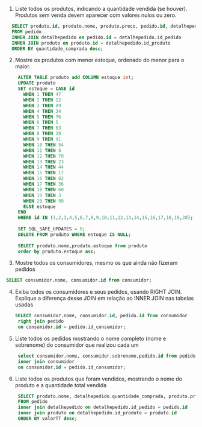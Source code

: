 1. Liste todos os produtos, indicando a quantidade vendida (se houver). Produtos sem venda devem aparecer com valores nulos ou zero.
  ```sql
    SELECT produto.id, produto.nome, produto.preco, pedido.id, detalhepedido.quantidade_comprada, detalhepedido.quantidade_comprada * produto.preco AS valorTT 
    FROM pedido
    INNER JOIN detalhepedido on pedido.id = detalhepedido.id_pedido
    INNER JOIN produto on produto.id = detalhepedido.id_produto
    ORDER BY quantidade_comprada desc;
  ```
2. Mostre os produtos com menor estoque, ordenado do menor para o maior.
   ```sql
    ALTER TABLE produto add COLUMN estoque int;
    UPDATE produto
    SET estoque = CASE id
      WHEN 1 THEN 47
      WHEN 2 THEN 12
      WHEN 3 THEN 89
      WHEN 4 THEN 34
      WHEN 5 THEN 76
      WHEN 6 THEN 5
      WHEN 7 THEN 63
      WHEN 8 THEN 28
      WHEN 9 THEN 91
      WHEN 10 THEN 54
      WHEN 11 THEN 8
      WHEN 12 THEN 70
      WHEN 13 THEN 23
      WHEN 14 THEN 44
      WHEN 15 THEN 17
      WHEN 16 THEN 82
      WHEN 17 THEN 36
      WHEN 18 THEN 60
      WHEN 19 THEN 3
      WHEN 20 THEN 99
      ELSE estoque
    END
    WHERE id IN (1,2,3,4,5,6,7,8,9,10,11,12,13,14,15,16,17,18,19,20);
    
    SET SQL_SAFE_UPDATES = 0;
    DELETE FROM produto WHERE estoque IS NULL;
    
    SELECT produto.nome,produto.estoque from produto
    order by produto.estoque asc;
   ```
3. Mostre todos os consumidores, mesmo os que ainda não fizeram pedidos
  ```sql
  SELECT consumidor.nome, consumidor.id from consumidor;
  ```
4. Exiba todos os consumidores e seus pedidos, usando RIGHT JOIN. Explique a diferença desse JOIN em relação ao INNER JOIN nas tabelas usadas
   ```sql
   SELECT consumidor.nome, consumidor.id, pedido.id from consumidor
    right join pedido
    on consumidor.id = pedido.id_consumidor;
   ```
5. Liste todos os pedidos mostrando o nome completo (nome e sobrenome) do consumidor que realizou cada um
   ```sql
    select consumidor.nome, consumidor.sobrenome,pedido.id from pedido
    inner join consumidor
    on consumidor.id = pedido.id_consumidor;
   ```
6. Liste todos os produtos que foram vendidos, mostrando o nome do produto e a quantidade total vendida
   ```sql
    SELECT produto.nome, detalhepedido.quantidade_comprada, produto.preco, detalhepedido.quantidade_comprada * produto.preco AS valorTT 
    FROM pedido
    inner join detalhepedido on detalhepedido.id_pedido = pedido.id
    inner join produto on detalhepedido.id_produto = produto.id
    ORDER BY valorTT desc;
   ```







